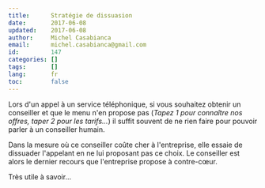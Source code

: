 ```yaml
---
title:      Stratégie de dissuasion
date:       2017-06-08
updated:    2017-06-08
author:     Michel Casabianca
email:      michel.casabianca@gmail.com
id:         147
categories: []
tags:       []
lang:       fr
toc:        false
---
```


Lors d'un appel à un service téléphonique, si vous souhaitez obtenir un conseiller et que le menu n'en propose pas (*Tapez 1 pour connaître nos offres, taper 2 pour les tarifs...*) il suffit souvent de ne rien faire pour pouvoir parler à un conseiller humain.

Dans la mesure où ce conseiller coûte cher à l'entreprise, elle essaie de dissuader l'appelant en ne lui proposant pas ce choix. Le conseiller est alors le dernier recours que l'entreprise propose à contre-cœur.

Très utile à savoir...
